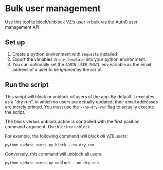 # Bulk user management

Use this tool to block/unblock VZ's user in bulk via the Auth0 user management API.

## Set up

1. Create a python environment with `requests` installed
2. Export the variables in `env_template` into your python environment. 
3. You can optionally set the `ADMIN_USER_EMAIL` env variable as the email address of a user to be *ignored* by the script. 

## Run the script

This script will block or unblock *all* users of the app. By default it executes as a "dry run", in which no users are actually updated, their email addresses are merely printed. You must use the `--no-dry-run` flag to actually execute the script.

The block versus unblock action is controlled with the first position command argument. Use `block` or `unblock`.

For example, the following command *will block all VZE users*:

```shell
python update_users.py block --no-dry-run
```

Conversely, this command will unblock all users:

```shell
python update_users.py unblock --no-dry-run
```
